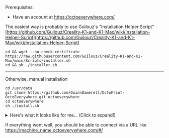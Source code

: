 
Prerequisites:
- Have an account at https://octoeverywhere.com/

The easiest way is probably to use Guilouz's "Installation Helper Script" [https://github.com/Guilouz/Creality-K1-and-K1-Max/wiki/Installation-Helper-Script](https://github.com/Guilouz/Creality-K1-and-K1-Max/wiki/Installation-Helper-Script)

~~~
cd && wget --no-check-certificate https://raw.githubusercontent.com/Guilouz/Creality-K1-and-K1-Max/main/Scripts/installer.sh
cd && sh ./installer.sh
~~~

---

Otherwise, manual installation

~~~
cd /usr/data
git clone https://github.com/QuinnDamerell/OctoPrint-OctoEverywhere.git octoeverywhere
cd octoeverywhere
sh ./install.sh
~~~
<details>
 <summary>Here's what it looks like for me... (Click to expand!)</summary>
<pre>
root@F005-4A88 /root [#] cd /usr/data
root@F005-4A88 /usr/data [#] git clone https://github.com/QuinnDamerell/OctoPrint-OctoEverywhere.git octoeverywhere
Cloning into 'octoeverywhere'...
remote: Enumerating objects: 1588, done.
remote: Counting objects: 100% (851/851), done.
remote: Compressing objects: 100% (289/289), done.
remote: Total 1588 (delta 662), reused 708 (delta 560), pack-reused 737
Receiving objects: 100% (1588/1588), 701.77 KiB | 1.23 MiB/s, done.
Resolving deltas: 100% (1077/1077), done.
root@F005-4A88 /usr/data [#] cd octoeverywhere
root@F005-4A88 /usr/data/octoeverywhere [#] sh ./install.sh

      @@@@@@@@@@@@@@@@@@@@@@@@***@@@@@@@@@@@@@@@@@@@@@@@
      @@@@@@@@@@@@@@***********************@@@@@@@@@@@@@
      @@@@@@@@@@*******************************@@@@@@@@@
      @@@@@@@@***********************************@@@@@@@
      @@@@@,,,************************/////////*****@@@@
      @@@@,,,,,,*****************//////////////******@@@
      @@,,,,,,,,,,***********//////////////////*******@@
      @@,,,,,,,,,,,,*******////////****///////*********@
      @,,,,,,,,,,,/////////////////****//////***********
      @,,,,,,,//////////////////////////////************
      ,,,,,,,,////////////////////////////**************
      @,,,,,,,,,,,,/////////////////////****************
      @,,,,,,,,,,,,,,/////////////////******************
      @@,,,,,,,,,,,,,,,,//////////////*****************@
      @@@,,,,,/#######,,,,///////////*****************@@
      @@@@,,,##########,,,,,,,//////,****************@@@
      @@@@@,##########,,,,,,,,,////,,,,*************@@@@
      @@@@@########,,,,,,,,,,,,//,,,,,,,,********@@@@@@@
      @@@@@#@@@@,,,,,,,,,,,,,,,,,,,,,,,,,,,***,@@@@@@@@@
      @@@@@@@@@@@@@@@,,,,,,,,,,,,,,,,,,,,,@@@@@@@@@@@@@@

                  OctoEverywhere For Klipper
 The 3D Printing Communities #1 Remote Access And AI Cloud Service


OctoEverywhere empowers the worldwide maker community with...
  - Free & Unlimited Mainsail and Fluidd Remote Access
  - Free & Unlimited Next-Gen AI Print Failure Detection
  - Free Full Frame Rate & Full Resolution Webcam Streaming
  - 5 Star Rated iOS & Android Apps
  - Real-Time Print Notifications
  - And So Much More


Running in K1 and K1 Max OS mode
Checking required system packages are installed...
Requirement already satisfied: virtualenv in /usr/lib/python3.8/site-packages (15.1.0)
System package install complete.
Checking Python Virtual Environment For OctoEverywhere...
No virtual environment found, creating one now.
Already using interpreter /usr/bin/python3
Using base prefix '/usr'
/usr/lib/python3.8/site-packages/virtualenv.py:1039: DeprecationWarning: the imp module is deprecated in favour of importlib; see the module's documentation for alternative uses
  import imp
New python executable in /usr/data/octoeverywhere-env/bin/python3
Also creating executable in /usr/data/octoeverywhere-env/bin/python
Installing setuptools, pip, wheel...done.
Updating PIP if needed... (this can take a few seconds or so)
Requirement already satisfied: pip in /usr/data/octoeverywhere-env/lib/python3.8/site-packages (23.3.2)
Installing or updating required python libs...
Python libs installed.
Bootstrap done. Starting python installer...
Os Type Detected: OsTypes.K1
Ensuring that time sync is enabled...

Only one moonraker instance was found, so we are using it! [S56moonraker_service:/usr/data/printer_data/config/moonraker.conf]
Starting configuration...
Enuring path and permissions [/usr/data/printer_data/octoeverywhere-store]...
Dir doesn't exist, creating...
Setting owner permissions to the service user [root]...
Directory setup successfully.
Configured. Service: S66octoeverywhere_service, Path: /etc/init.d/S66octoeverywhere_service, LocalStorage: /usr/data/printer_data/octoeverywhere-store, Config Dir: /usr/data/printer_data/config, Logs: /usr/data/printer_data/logs
Starting Web Interface Setup

The following web interfaces were automatically discovered:
  1) Fluidd   - Port 4408
  2) Mainsail - Port 4409
  3) Creality - Port 80

Enter the number next to the web interface you would like to use, or enter `m` to manually setup the web interface: 1
Setting Up OctoEverywhere's System Service...
Creating service run script...
Making the run script executable...
Creating service file /etc/init.d/S66octoeverywhere_service...
Making the service executable...
Starting the service...
Service setup and start complete!
Waiting for the plugin to produce a printer id... (this can take a few seconds)


You're 10 seconds away from free and unlimited printer access from anywhere!
To securely link this printer to your OctoEverywhere account, go to the following website and use the code.

Website: https://octoeverywhere.com/code
Code:    ******


Waiting for the printer to be linked to your account...

Success! This printer is securely connected to your account as 'E3V3KE_PPAC'

        ~~~ OctoEverywhere For Klipper Setup Complete ~~~    
  You Can Access Your Printer Anytime From OctoEverywhere.com
                   Welcome To Our Community                  
                            ❤️                               


root@F005-4A88 /usr/data/octoeverywhere [#] 
</pre>
</details>

If everything went well, you should be able to connect via a URL like https://machine_name.octoeverywhere.com/#/

<!--
https://e3v3ke_ppac.octoeverywhere.com/#/
-->
